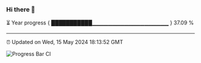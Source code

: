 ### Hi there 👋

⏳ Year progress { ███████████▁▁▁▁▁▁▁▁▁▁▁▁▁▁▁▁▁▁▁ } 37.09 %

---

⏰ Updated on Wed, 15 May 2024 18:13:52 GMT

![Progress Bar CI](https://github.com/liununu/liununu/workflows/Progress%20Bar%20CI/badge.svg)
